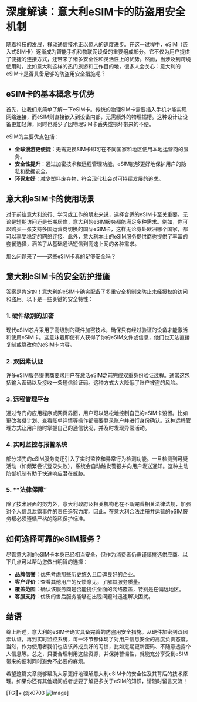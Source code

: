 # 深度解读：意大利eSIM卡的防盗用安全机制

随着科技的发展，移动通信技术正以惊人的速度进步。在这一过程中，eSIM（嵌入式SIM卡）逐渐成为智能手机和物联网设备的重要组成部分。它不仅为用户提供了便捷的连接方式，还带来了诸多安全性和灵活性上的优势。然而，当涉及到跨境使用时，比如意大利这样的热门旅游和工作目的地，很多人会关心：意大利的eSIM卡是否具备足够的防盗用安全措施呢？

## eSIM卡的基本概念与优势

首先，让我们来简单了解一下eSIM卡。传统的物理SIM卡需要插入手机才能实现网络连接，而eSIM则直接嵌入到设备内部，无需额外的物理插槽。这种设计让设备更加轻薄，同时也减少了因物理SIM卡丢失或损坏带来的不便。

eSIM的主要优点包括：
- **全球漫游更便捷**：无需更换SIM卡即可在不同国家和地区使用本地运营商的服务。
- **安全性提升**：通过加密技术和远程管理功能，eSIM能够更好地保护用户的隐私和数据安全。
- **环保友好**：减少塑料废弃物，符合现代社会对可持续发展的追求。

## 意大利eSIM卡的使用场景

对于前往意大利旅行、学习或工作的朋友来说，选择合适的eSIM卡至关重要。无论是短期访问还是长期居住，意大利的eSIM服务都能满足多种需求。例如，你可以购买一张支持多国运营商切换的国际eSIM卡，这样无论身处欧洲哪个国家，都可以享受稳定的网络连接。此外，意大利本土的eSIM服务提供商也提供了丰富的套餐选择，涵盖了从基础通话短信到高速上网的各种需求。

那么问题来了——这些eSIM卡真的足够安全吗？

## 意大利eSIM卡的安全防护措施

答案是肯定的！意大利的eSIM卡确实配备了多重安全机制来防止未经授权的访问和盗用。以下是一些关键的安全特性：

### 1. **硬件级别的加密**
现代eSIM芯片采用了高级别的硬件加密技术，确保只有经过验证的设备才能激活和使用eSIM卡。这意味着即使有人获得了你的eSIM文件或信息，他们也无法直接复制或篡改你的eSIM卡内容。

### 2. **双因素认证**
许多eSIM服务提供商要求用户在激活eSIM之前完成双重身份验证过程。通常这包括输入密码以及接收一条短信验证码。这种方式大大降低了账户被盗的风险。

### 3. **远程管理平台**
通过专门的应用程序或网页界面，用户可以轻松地控制自己的eSIM卡设置。比如更改套餐计划、查看账单详情等操作都需要登录账户并进行身份确认。这种远程管理方式让用户随时掌握自己的通信状况，并及时发现异常活动。

### 4. **实时监控与报警系统**
部分领先的eSIM服务商还引入了实时监控和异常行为检测功能。一旦检测到可疑活动（如频繁尝试登录失败），系统会自动触发警报并向用户发送通知。这种主动防御机制有助于快速响应潜在威胁。

### 5. **法律保障”
除了技术层面的努力外，意大利政府及相关机构也在不断完善相关法律法规，加强对个人信息泄露事件的责任追究力度。因此，在意大利合法注册并运营的eSIM服务都必须遵循严格的隐私保护标准。

## 如何选择可靠的eSIM服务？

尽管意大利的eSIM卡本身已经相当安全，但作为消费者仍需谨慎挑选供应商。以下几点可以帮助您做出明智的选择：

- **品牌信誉**：优先考虑那些历史悠久且口碑良好的企业。
- **客户评价**：查看其他用户的反馈意见，了解其服务质量。
- **覆盖范围**：确认该服务商是否能提供全面的网络覆盖，特别是在偏远地区。
- **客服支持**：优质的售后服务能够在出现问题时迅速解决困扰。

## 结语

综上所述，意大利的eSIM卡确实具备完善的防盗用安全措施。从硬件加密到双因素认证，再到实时监控系统，每一环节都体现了对用户信息安全的高度负责态度。当然，作为使用者我们也应该养成良好的习惯，比如定期更新密码、不随意透露个人信息等。总之，只要合理利用这些资源，并保持警惕性，就能充分享受到eSIM带来的便利同时避免不必要的麻烦。

希望这篇文章能够帮助大家更好地理解意大利eSIM卡的安全性及其背后的技术原理。如果你还有其他疑问或者想要了解更多关于eSIM的知识，请随时留言交流！

[TG💪+ @jx0703 ![Image](https://github.com/user-attachments/assets/dbca1d08-cadb-493c-b0ec-ad6f7a83f270)]